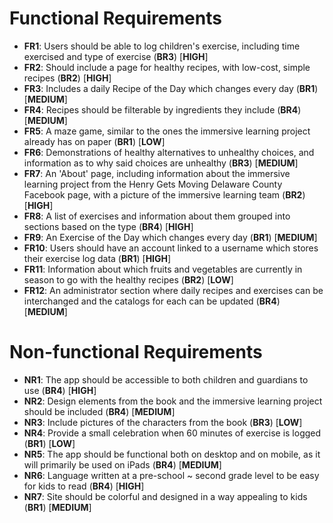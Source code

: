 # Functional Requirements
- **FR1**: Users should be able to log children's exercise, including time exercised and type of exercise (**BR3**) [**HIGH**]
- **FR2**: Should include a page for healthy recipes, with low-cost, simple recipes (**BR2**) [**HIGH**]
- **FR3**: Includes a daily Recipe of the Day which changes every day (**BR1**) [**MEDIUM**]
- **FR4**: Recipes should be filterable by ingredients they include (**BR4**) [**MEDIUM**]
- **FR5**: A maze game, similar to the ones the immersive learning project already has on paper (**BR1**) [**LOW**]
- **FR6**: Demonstrations of healthy alternatives to unhealthy choices, and information as to why said choices are unhealthy (**BR3**) [**MEDIUM**]
- **FR7**: An 'About' page, including information about the immersive learning project from the Henry Gets Moving Delaware County Facebook page, with a picture of the immersive learning team (**BR2**) [**HIGH**]
- **FR8**: A list of exercises and information about them grouped into sections based on the type (**BR4**) [**HIGH**]
- **FR9**: An Exercise of the Day which changes every day (**BR1**) [**MEDIUM**]
- **FR10**: Users should have an account linked to a username which stores their exercise log data (**BR1**) [**HIGH**]
- **FR11**: Information about which fruits and vegetables are currently in season to go with the healthy recipes (**BR2**) [**LOW**]
- **FR12**: An administrator section where daily recipes and exercises can be interchanged and the catalogs for each can be updated (**BR4**) [**MEDIUM**]

# Non-functional Requirements
- **NR1**: The app should be accessible to both children and guardians to use (**BR4**) [**HIGH**]
- **NR2**: Design elements from the book and the immersive learning project should be included (**BR4**) [**MEDIUM**]
- **NR3**: Include pictures of the characters from the book (**BR3**) [**LOW**]
- **NR4**: Provide a small celebration when 60 minutes of exercise is logged (**BR1**) [**LOW**]
- **NR5**: The app should be functional both on desktop and on mobile, as it will primarily be used on iPads (**BR4**) [**MEDIUM**]
- **NR6**: Language written at a pre-school ~ second grade level to be easy for kids to read (**BR4**) [**HIGH**]
- **NR7**: Site should be colorful and designed in a way appealing to kids (**BR1**) [**MEDIUM**]
